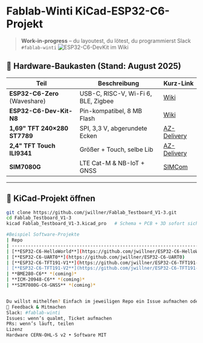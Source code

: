 <!-- Fablab-Winti ESP32-C6-Dev-Projekt – README.md -->
<!-- Einfach als "README.md" im Repository speichern -->

# Fablab-Winti KiCad-ESP32-C6-Projekt  
> **Work-in-progress** – du  layoutest, du lötest, du programmierst  Slack `#fablab-winti`
![ESP32-C6-DevKit im Wiki](https://raw.githubusercontent.com/wiki/jwillner/Fablab_Testboard_V1-3/WS_ESP32-C6-mini.png)
## 🧰 Hardware-Baukasten (Stand: August 2025)

| Teil | Beschreibung | Kurz-Link |
|---|---|---|
| **ESP32-C6-Zero** (Waveshare) | USB-C, RISC-V, Wi-Fi 6, BLE, Zigbee | [Wiki](https://www.waveshare.com/wiki/ESP32-C6-Zero) |
| **ESP32-C6-Dev-Kit-N8** | Pin-kompatibel, 8 MB Flash | [Wiki](https://www.waveshare.com/wiki/ESP32-C6-DEV-KIT-N8) |
| **1,69" TFT 240×280 ST7789** | SPI, 3,3 V, abgerundete Ecken | [AZ-Delivery](https://www.az-delivery.de/products/1-69-zoll-tft-display) |
| **2,4" TFT Touch ILI9341** | Größer + Touch, selbe Lib | [AZ-Delivery](https://www.az-delivery.de/products/2-4-tft-lcd-touch-display-1) |
| **SIM7080G** | LTE Cat-M & NB-IoT + GNSS | [SIMCom](https://www.simcom.com/product/SIM7080G.html) |

---

## 📂 KiCad-Projekt öffnen

```bash
git clone https://github.com/jwillner/Fablab_Testboard_V1-3.git
cd Fablab_Testboard_V1-3
kicad Fablab_Testboard_V1-3.kicad_pro   # Schema + PCB + 3D sofort sichtbar

#Beispiel Software-Projekte
| Repo                                                                       | Funktion                                    | Status                 |
| -------------------------------------------------------------------------- | ------------------------------------------- | ---------------------- |
| [**ESP32-C6-HelloWorld**](https://github.com/jwillner/ESP32-C6-HelloWorld) | LED blinkt, UART loggt → Erststart-Template | ✅ lauffähig            |
| [**ESP32-C6-UART0**](https://github.com/jwillner/ESP32-C6-UART0)           | Bidirektionale UART-Bridge + Echo-Test      | 🔄 Review gesucht      |
| [**ESP32-C6-TFT191-V1**](https://github.com/jwillner/ESP32-C6-TFT191-V1)   | 1,69" TFT Grundgrafik (ST7789)              | 🔄 Optimierung offen   |
| [**ESP32-C6-TFT191-V2**](https://github.com/jwillner/ESP32-C6-TFT191-V2)   | 1,69" TFT + Touch + SD-Card                 | 🚧 Work-in-Progress    |
| **BME280-C6** *(coming)*                                                   | Temperatur / Luftfeuchte / Druck per MQTT   | 🔍 Mitstreiter gesucht |
| **ICM-20948-C6** *(coming)*                                                | 9-DoF IMU → Lage-/Bewegungs-Logger          | 🔍 Mitstreiter gesucht |
| **SIM7080G-C6-GNSS** *(coming)*                                            | LTE-M Upload + GNSS-Tracking                | 🔍 Mitstreiter gesucht |


Du willst mithelfen? Einfach im jeweiligen Repo ein Issue aufmachen oder direkt einen Branch pushen!
🎤 Feedback & Mitmachen
Slack: #fablab-winti
Issues: wenn’s qualmt, Ticket aufmachen
PRs: wenn’s läuft, teilen
Lizenz
Hardware CERN-OHL-S v2 • Software MIT

